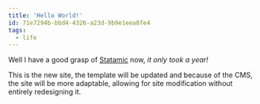 ```yaml
---
title: 'Hello World!'
id: 71e7294b-bbd4-4326-a23d-9b9e1eea8fe4
tags:
  - life
---
```

Well I have a good grasp of [Statamic](http://statamic.com) now, _it only took a year!_

This is the new site, the template will be updated and because of the CMS, the site will be more adaptable, allowing for site modification without entirely redesigning it.